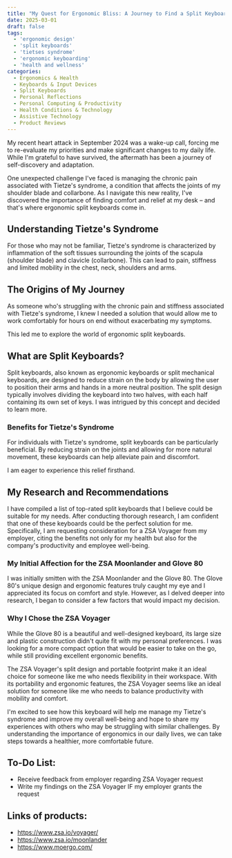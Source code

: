 ```yaml
---
title: "My Quest for Ergonomic Bliss: A Journey to Find a Split Keyboard that Works with Tietze's Syndrome"
date: 2025-03-01
draft: false
tags:
  - 'ergonomic design' 
  - 'split keyboards'
  - 'tietses syndrome'
  - 'ergonomic keyboarding'
  - 'health and wellness'
categories:
  - Ergonomics & Health
  - Keyboards & Input Devices
  - Split Keyboards
  - Personal Reflections
  - Personal Computing & Productivity
  - Health Conditions & Technology
  - Assistive Technology
  - Product Reviews
---
```


My recent heart attack in September 2024 was a wake-up call, forcing me to re-evaluate my priorities and make significant changes to my daily life. While I'm grateful to have survived, the aftermath has been a journey of self-discovery and adaptation. 

One unexpected challenge I've faced is managing the chronic pain associated with Tietze's syndrome, a condition that affects the joints of my shoulder blade and collarbone. As I navigate this new reality, I've discovered the importance of finding comfort and relief at my desk – and that's where ergonomic split keyboards come in.

## Understanding Tietze's Syndrome
For those who may not be familiar, Tietze's syndrome is characterized by inflammation of the soft tissues surrounding the joints of the scapula (shoulder blade) and clavicle (collarbone). This can lead to pain, stiffness and limited mobility in the chest, neck, shoulders and arms.

## The Origins of My Journey
As someone who's struggling with the chronic pain and stiffness associated with Tietze's syndrome, I knew I needed a solution that would allow me to work comfortably for hours on end without exacerbating my symptoms. 

This led me to explore the world of ergonomic split keyboards.

## What are Split Keyboards?
Split keyboards, also known as ergonomic keyboards or split mechanical keyboards, are designed to reduce strain on the body by allowing the user to position their arms and hands in a more neutral position. The split design typically involves dividing the keyboard into two halves, with each half containing its own set of keys. I was intrigued by this concept and decided to learn more.

### Benefits for Tietze's Syndrome
For individuals with Tietze's syndrome, split keyboards can be particularly beneficial. By reducing strain on the joints and allowing for more natural movement, these keyboards can help alleviate pain and discomfort. 

I am eager to experience this relief firsthand.

## My Research and Recommendations
I have compiled a list of top-rated split keyboards that I believe could be suitable for my needs. After conducting thorough research, I am confident that one of these keyboards could be the perfect solution for me. Specifically, I am requesting consideration for a ZSA Voyager from my employer, citing the benefits not only for my health but also for the company's 
productivity and employee well-being.

### My Initial Affection for the ZSA Moonlander and Glove 80
I was initially smitten with the ZSA Moonlander and the Glove 80. The Glove 80's unique design and ergonomic features truly caught my eye and I appreciated its focus on comfort and style. However, as I delved deeper into research, I began to consider a few factors that would impact my decision.

### Why I Chose the ZSA Voyager
While the Glove 80 is a beautiful and well-designed keyboard, its large size and plastic construction didn't quite fit with my personal preferences. I was looking for a more compact option that would be easier to take on the go, while still providing excellent ergonomic benefits. 

The ZSA Voyager's split design and portable footprint make it an ideal choice for someone like me who needs flexibility in their workspace. With its portability and ergonomic features, the ZSA Voyager seems like an ideal solution for someone like me who needs to balance productivity with mobility and comfort. 

I'm excited to see how this keyboard will help me manage my Tietze's syndrome and improve my overall well-being and hope to share my experiences with others who may be struggling with similar challenges. By understanding the importance of ergonomics in our daily lives, we can take steps towards a healthier, more comfortable future.

## To-Do List:
* Receive feedback from employer regarding ZSA Voyager request
* Write my findings on the ZSA Voyager IF my employer grants the request

## Links of products:
* https://www.zsa.io/voyager/
* https://www.zsa.io/moonlander
* https://www.moergo.com/